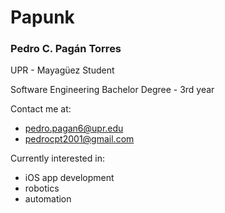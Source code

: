 # Papunk
### Pedro C. Pagán Torres

UPR - Mayagüez Student

Software Engineering Bachelor Degree - 3rd year

Contact me at:
- pedro.pagan6@upr.edu
- pedrocpt2001@gmail.com

Currently interested in:
- iOS app development
- robotics
- automation
